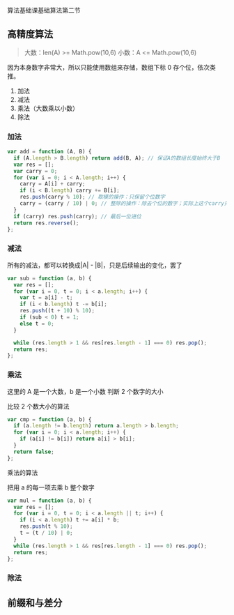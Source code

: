 算法基础课基础算法第二节

## 高精度算法

> 大数：len(A) >= Math.pow(10,6)
> 小数：A <= Math.pow(10,6)

因为本身数字非常大，所以只能使用数组来存储，数组下标 0 存个位，依次类推。

1. 加法
2. 减法
3. 乘法（大数乘以小数）
4. 除法

### 加法

```javascript
var add = function (A, B) {
  if (A.length > B.length) return add(B, A); // 保证A的数组长度始终大于B
  var res = [];
  var carry = 0;
  for (var i = 0; i < A.length; i++) {
    carry = A[i] + carry;
    if (i < B.length) carry += B[i];
    res.push(carry % 10); // 取模的操作：只保留个位数字
    carry = (carry / 10) | 0; // 整除的操作：除去个位的数字；实际上这个carry只可能是0，1
  }
  if (carry) res.push(carry); // 最后一位进位
  return res.reverse();
};
```

### 减法

所有的减法，都可以转换成|A| - |B|，只是后续输出的变化，罢了

```javascript
var sub = function (a, b) {
  var res = [];
  for (var i = 0, t = 0; i < a.length; i++) {
    var t = a[i] - t;
    if (i < b.length) t -= b[i];
    res.push((t + 10) % 10);
    if (sub < 0) t = 1;
    else t = 0;
  }

  while (res.length > 1 && res[res.length - 1] === 0) res.pop();
  return res;
};
```

### 乘法

这里的 A 是一个大数，b 是一个小数
判断 2 个数字的大小

比较 2 个数大小的算法

```javascript
var cmp = function (a, b) {
  if (a.length != b.length) return a.length > b.length;
  for (var i = 0; i < a.length; i++) {
    if (a[i] != b[i]) return a[i] > b[i];
  }
  return false;
};
```

乘法的算法

把用 a 的每一项去乘 b 整个数字

```javascript
var mul = function (a, b) {
  var res = [];
  for (var i = 0, t = 0; i < a.length || t; i++) {
    if (i < a.length) t += a[i] * b;
    res.push(t % 10);
    t = (t / 10) | 0;
  }
  while (res.length > 1 && res[res.length - 1] === 0) res.pop();
  return res;
};
```

### 除法


## 前缀和与差分

